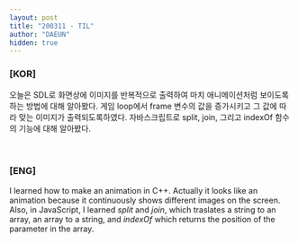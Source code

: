 ```yaml
---
layout: post
title: "200311 - TIL"
author: "DAEUN"
hidden: true
---
```


### [KOR]
오늘은 SDL로 화면상에 이미지를 반복적으로 출력하여 마치 애니메이션처럼 보이도록하는 방법에 대해 알아봤다. 게임 loop에서 frame 변수의 값을 증가시키고 그 값에 따라 맞는 이미지가 출력되도록하였다. 자바스크립트로 split, join, 그리고 indexOf 함수의 기능에 대해 알아봤다.
<br><br><br>
### [ENG]
I learned how to make an animation in C++. Actually it looks like an animation because it continuously shows different images on the screen. Also, in JavaScript, I learned _split_ and _join_, which traslates a string to an array, an array to a string, and _indexOf_ which returns the position of the parameter in the array.